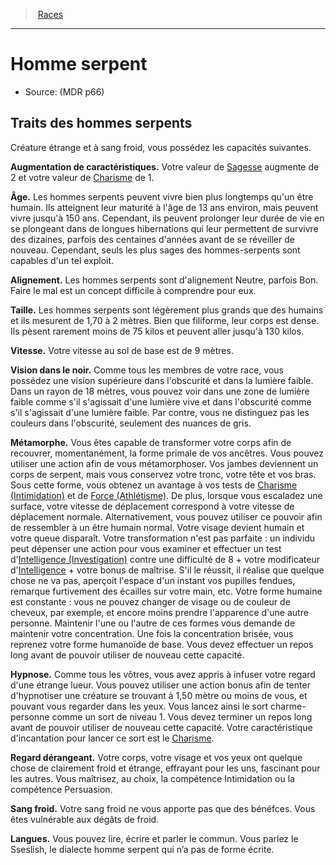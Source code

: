 ﻿>  [Races](races_hd.md#)

---


# Homme serpent

- Source: (MDR p66)

## Traits des hommes serpents

Créature étrange et à sang froid, vous possédez les capacités suivantes.

**Augmentation de caractéristiques.** Votre valeur de [Sagesse](hd_abilities_wisdom.md) augmente de 2 et votre valeur de [Charisme](hd_abilities_charisma.md) de 1.

**Âge.** Les hommes serpents peuvent vivre bien plus longtemps qu'un être humain. Ils atteignent leur maturité à l'âge de 13 ans environ, mais peuvent vivre jusqu'à 150 ans. Cependant, ils peuvent prolonger leur durée de vie en se plongeant dans de longues hibernations qui leur permettent de survivre des dizaines, parfois des centaines d'années avant de se réveiller de nouveau. Cependant, seuls les plus sages des hommes-serpents sont capables d'un tel exploit.

**Alignement.** Les hommes serpents sont d'alignement Neutre, parfois Bon. Faire le mal est un concept difficile à comprendre pour eux.

**Taille.** Les hommes serpents sont légèrement plus grands que des humains et ils mesurent de 1,70 à 2 mètres. Bien que filiforme, leur corps est dense. Ils pèsent rarement moins de 75 kilos et peuvent aller jusqu'à 130 kilos.

**Vitesse.** Votre vitesse au sol de base est de 9 mètres.

**Vision dans le noir.** Comme tous les membres de votre race, vous possédez une vision supérieure dans l'obscurité et dans la lumière faible. Dans un rayon de 18 mètres, vous pouvez voir dans une zone de lumière faible comme s'il s'agissait d'une lumière vive et dans l'obscurité comme s'il s'agissait d'une lumière faible. Par contre, vous ne distinguez pas les couleurs dans l'obscurité, seulement des nuances de gris.

**Métamorphe.** Vous êtes capable de transformer votre corps afin de recouvrer, momentanément, la forme primale de vos ancêtres. Vous pouvez utiliser une action afin de vous métamorphoser. Vos jambes deviennent un corps de serpent, mais vous conservez votre tronc, votre tête et vos bras. Sous cette forme, vous obtenez un avantage à vos tests de [Charisme (Intimidation)](hd_abilities_charisma_intimidation.md) et de [Force (Athlétisme)](hd_abilities_strength_athletisme.md). De plus, lorsque vous escaladez une surface, votre vitesse de déplacement correspond à votre vitesse de déplacement normale. Alternativement, vous pouvez utiliser ce pouvoir afin de ressembler à un être humain normal. Votre visage devient humain et votre queue disparaît. Votre transformation n'est pas parfaite : un individu peut dépenser une action pour vous examiner et effectuer un test d'[Intelligence (Investigation)](hd_abilities_intelligence_investigation.md) contre une difficulté de 8 + votre modificateur d'[Intelligence](hd_abilities_intelligence.md) + votre bonus de maîtrise. S'il le réussit, il réalise que quelque chose ne va pas, aperçoit l'espace d'un instant vos pupilles fendues, remarque furtivement des écailles sur votre main, etc. Votre forme humaine est constante : vous ne pouvez changer de visage ou de couleur de cheveux, par exemple, et encore moins prendre l'apparence d'une autre personne. Maintenir l'une ou l'autre de ces formes vous demande de maintenir votre concentration. Une fois la concentration brisée, vous reprenez votre forme humanoïde de base. Vous devez effectuer un repos long avant de pouvoir utiliser de nouveau cette capacité.

**Hypnose.** Comme tous les vôtres, vous avez appris à infuser votre regard d'une étrange lueur. Vous pouvez utiliser une action bonus afin de tenter d'hypnotiser une créature se trouvant à 1,50 mètre ou moins de vous, et pouvant vous regarder dans les yeux. Vous lancez ainsi le sort charme-personne comme un sort de niveau 1. Vous devez terminer un repos long avant de pouvoir utiliser de nouveau cette capacité. Votre caractéristique d'incantation pour lancer ce sort est le [Charisme](hd_abilities_charisma.md).

**Regard dérangeant.** Votre corps, votre visage et vos yeux ont quelque chose de clairement froid et étrange, effrayant pour les uns, fascinant pour les autres. Vous maîtrisez, au choix, la compétence Intimidation ou la compétence Persuasion.

**Sang froid.** Votre sang froid ne vous apporte pas que des bénéfces. Vous êtes vulnérable aux dégâts de froid.

**Langues.** Vous pouvez lire, écrire et parler le commun. Vous parlez le Sseslish, le dialecte homme serpent qui n’a pas de forme écrite.

